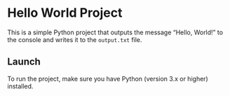 # Hello World Project

This is a simple Python project that outputs the message “Hello, World!” to the console and writes it to the `output.txt` file.

## Launch

To run the project, make sure you have Python (version 3.x or higher) installed.

